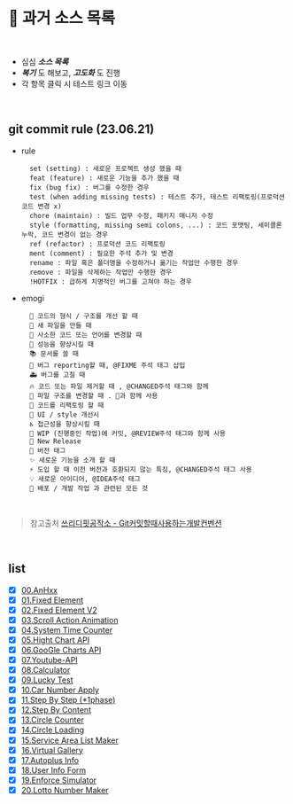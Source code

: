 # 📝 과거 소스 목록

<br />

* 심심 _**소스 목록**_
* _**복기**_ 도 해보고, _**고도화**_ 도 진행
* 각 항목 클릭 시 테스트 링크 이동

<br />

## git commit rule (23.06.21)
* rule

        set (setting) : 새로운 프로젝트 생성 했을 때
        feat (feature) : 새로운 기능을 추가 했을 때
        fix (bug fix) : 버그를 수정한 경우
        test (when adding missing tests) : 테스트 추가, 테스트 리팩토링(프로덕션 코드 변경 x)
        chore (maintain) : 빌드 업무 수정, 패키지 매니저 수정
        style (formatting, missing semi colons, ...) : 코드 포맷팅, 세미콜론 누락, 코드 변경이 없는 경우
        ref (refactor) : 프로덕션 코드 리팩토링
        ment (comment) : 필요한 주석 추가 및 변경
        rename : 파일 혹은 폴더명을 수정하거나 옮기는 작업만 수행한 경우
        remove : 파일을 삭제하는 작업만 수행한 경우
        !HOTFIX : 급하게 치명적인 버그를 고쳐야 하는 경우

* emogi

        🎨 코드의 형식 / 구조를 개선 할 때
        📰 새 파일을 만들 때
        📝 사소한 코드 또는 언어를 변경할 때
        🐎 성능을 향상시킬 때
        📚 문서를 쓸 때
        🐛 버그 reporting할 때, @FIXME 주석 태그 삽입
        🚑 버그를 고칠 때
        🔥 코드 또는 파일 제거할 때 , @CHANGED주석 태그와 함께
        🚜 파일 구조를 변경할 때 . 🎨과 함께 사용
        🔨 코드를 리팩토링 할 때
        💄 UI / style 개선시
        ♿️ 접근성을 향상시킬 때
        🚧 WIP (진행중인 작업)에 커밋, @REVIEW주석 태그와 함께 사용
        💎 New Release
        🔖 버전 태그
        ✨ 새로운 기능을 소개 할 때
        ⚡️ 도입 할 때 이전 버전과 호환되지 않는 특징, @CHANGED주석 태그 사용
        💡 새로운 아이디어, @IDEA주석 태그
        🚀 배포 / 개발 작업 과 관련된 모든 것
<br />    


> 참고출처 [쓰리디핏공작소 - Git커밋할때사용하는개발컨벤션](https://3dpit.tistory.com/619)


<br />

## list

* [X] [00.AnHxx](http://nergyhee.dothome.co.kr/myList/list/00.AnHxx)
* [X] [01.Fixed Element](http://nergyhee.dothome.co.kr/myList/list/01.Fixed-Element)
* [X] [02.Fixed Element V2](http://nergyhee.dothome.co.kr/myList/list/02.Fixed-Element-V2)
* [X] [03.Scroll Action Animation](http://nergyhee.dothome.co.kr/myList/list/03.Scroll-Action-Animation)
* [X] [04.System Time Counter](http://nergyhee.dothome.co.kr/myList/list/04.System-Time-Counter)
* [X] [05.Hight Chart API](http://nergyhee.dothome.co.kr/myList/list/05.High-Charts-API)
* [X] [06.GooGle Charts API](http://nergyhee.dothome.co.kr/myList/list/06.Google-Charts-API)
* [X] [07.Youtube-API](http://nergyhee.dothome.co.kr/myList/list/07.Youtube-API)
* [X] [08.Calculator](http://nergyhee.dothome.co.kr/myList/list/08.Calculator)
* [X] [09.Lucky Test](http://nergyhee.dothome.co.kr/myList/list/09.Lucky-Test)
* [X] [10.Car Number Apply](http://nergyhee.dothome.co.kr/myList/list/10.Car-Number-Apply)
* [X] [11.Step By Step (*1phase)](http://nergyhee.dothome.co.kr/myList/list/11.Step-By-Step/sources/intro.html)
* [X] [12.Step By Content](http://nergyhee.dothome.co.kr/myList/list/12.Step-By-Content)
* [X] [13.Circle Counter](http://nergyhee.dothome.co.kr/myList/list/13.CirCle-Counter)
* [X] [14.Circle Loading](http://nergyhee.dothome.co.kr/myList/list/14.CirCle-Loading)
* [X] [15.Service Area List Maker](http://nergyhee.dothome.co.kr/myList/list/15.Service-Area-List)
* [X] [16.Virtual Gallery](http://nergyhee.dothome.co.kr/myList/list/16.Virtual-Gallery)
* [X] [17.Autoplus Info](http://nergyhee.dothome.co.kr/myList/list/17.Autoplus-info/info/vision.html)
* [X] [18.User Info Form](http://nergyhee.dothome.co.kr/myList/list/18.User-Info-Form)
* [X] [19.Enforce Simulator](http://nergyhee.dothome.co.kr/myList/list/19.Enforce-Simulator)
* [X] [20.Lotto Number Maker](http://nergyhee.dothome.co.kr/myList/list/20.Lotto-Number-Maker)

<br>
<br>
<br>
